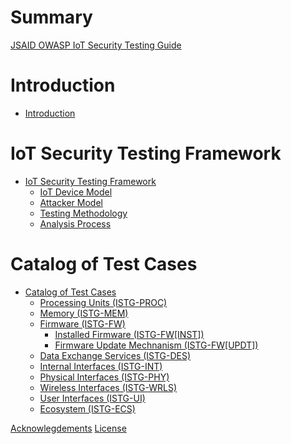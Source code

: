 # Summary

[JSAID OWASP IoT Security Testing Guide](./README.md)

# Introduction
- [Introduction](./01_introduction/README.md)


# IoT Security Testing Framework
- [IoT Security Testing Framework](./02_framework/README.md)
  - [IoT Device Model](./02_framework/device_model.md)
  - [Attacker Model](./02_framework/attacker_model.md)
  - [Testing Methodology](./02_framework/methodology.md)
  - [Analysis Process](./02_framework/analysis_process.md)

# Catalog of Test Cases
- [Catalog of Test Cases](./03_test_cases/README.md)
  - [Processing Units (ISTG-PROC)](./03_test_cases/processing_units/README.md)
  - [Memory (ISTG-MEM)](./03_test_cases/memory/README.md)
  - [Firmware (ISTG-FW)](./03_test_cases/firmware/README.md)
    - [Installed Firmware (ISTG-FW[INST])](./03_test_cases/firmware/installed_firmware.md)
    - [Firmware Update Mechnanism (ISTG-FW[UPDT])](./03_test_cases/firmware/firmware_update_mechanism.md)
  - [Data Exchange Services (ISTG-DES)](./03_test_cases/data_exchange_services/README.md)
  - [Internal Interfaces (ISTG-INT)](./03_test_cases/internal_interfaces/README.md)
  - [Physical Interfaces (ISTG-PHY)](./03_test_cases/physical_interfaces/README.md)
  - [Wireless Interfaces (ISTG-WRLS)](./03_test_cases/wireless_interfaces/README.md)
  - [User Interfaces (ISTG-UI)](./03_test_cases/user_interfaces/README.md)
  - [Ecosystem (ISTG-ECS)](./03_test_cases/ecosystem/README.md)

[Acknowlegdements](./acknowledgements.md)
[License](./LICENSE.md)

